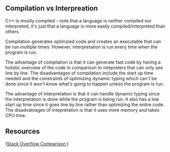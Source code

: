 ## Compilation vs Interpreation
C++ is mostly compiled - note that a language is neither compiled nor interpreted, it's just that
a language is more easily compiled/interpreted than others 

Compilation generates optimzied code and creates an executable that can be run multiple times. However,
interpretation is run every time when the program is run. 

The advantage of compilation is that it can generate fast code by having a holistic overview of the code in comparison to
intepreters that can only see line by line. The disadvantages of compilation include the start up time needed and the
constraints of optimizing dynamic typing which can't be done since it won't know what's going to happen unless the program
is run.

The advantage of interpretation is that it can handle dynamic typing since the interpretation is done while the program
is being run. It also has a low start up time since it goes line by line rather than optimizing the entire code. The
disadvatnages of intepretation is that it uses more memory and takes CPU time.

## Resources

([Stack Overflow Comparison ](https://stackoverflow.com/questions/38491212/difference-between-compiled-and-interpreted-languages/38491646#38491646))
